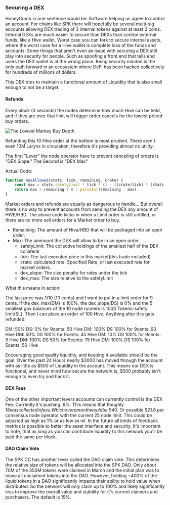 ### Securing a DEX 
HoneyComb in one sentence would be: Software helping us agree to control an account. For chains like SPK there will hopefully be several multi-sig accounts allowing DEX trading of 3 internal tokens against at least 2 coins. Internal DEXs are much easier to secure than DEXs than control external funds, like a Hive wallet. Worst case you can fork to secure internal assets, where the worst case for a Hive wallet is complete loss of the funds and accounts. Some things that aren't even an issue with securing a DEX still play into security for people. Such as spoofing a front end that tells end users the DEX wallet is at the wrong place. Being security minded is the only path forward in an ecosystem where DeFi has been hacked collectively for hundreds of millions of dollars. 

This DEX tries to maintain a functional amount of Liquidity that is also small enough to not be a target. 

#### Refunds

Every block (3 seconds) the nodes determine how much Hive can be held, and if they are over that limit will trigger order cancels for the lowest priced buy orders. 


![The Lowest Markey Buy Depth](https://files.peakd.com/file/peakd-hive/disregardfiat/23tbMAyNXfN6BTL2ce8hX2r84JKUhSUjRqY8TNXCA31v83K7nH8UG1mACG8aJe1NMKVog.png)

Refunding this 10 Hive order at the bottom is most prudent. There aren't even 10M Larynx in circulation, therefore it's providing almost no utility. 

The first "Lever" the node operator have to prevent canceling of orders is "DEX Slope." The Second is "DEX Max"

Actual Code: 
```js
function maxAllowed(stats, tick, remaining, crate) {
    const max = stats.safetyLimit * tick * (1 - ((crate/tick) * (stats.dex_slope/100))) * (stats.dex_max/100)
    return max > remaining ? 0 : parseInt(remaining - max)
}
```
Market orders and refunds are equally as dangerous to handle... But overall there is no way to prevent accounts from sending the DEX any amount of HIVE/HBD. The above code kicks in when a Limit order is still unfilled, or there are no more sell orders for a Market order to buy. 
* Remaining: The amount of Hive/HBD that will be packaged into an open order.
* Max: The ammount the DEX will allow to be in an open order.
   * safetyLimit: The collective holdings of the smallest half of the DEX collateral
   * tick: The last executed price in this market(this trade included)
   * crate: calculated rate. Specified Rate, or last executed rate for market orders.
   * dex_slope: The size penalty for rates under the tick
   * dex_max: The size relative to the safetyLimit

What this means in action:

The last price was 1/10 (10 cents) and I want to put in a limit order for 9 cents.
If the dex_max(DM) is 100%, the dex_slope(DS) is 0% and the 5 smallest gov balances of the 10 node runners is 1000 Tokens-safety limit(SL). Then I can place an order of 100 Hive. Anything after this gets refunded.

DM:  50% DS:  0% for 9cents: 50 Hive
DM: 100% DS 100% for 9cents: 90 Hive
DM:  50% DS 100% for 9cents: 45 Hive
DM:  10% DS 100% for 9cents:  9 Hive
DM: 100% DS  50% for 5cents: 75 Hive
DM: 100% DS 100% for 5cents: 50 Hive

Encouraging good quality liquidity, and keeping it available should be the goal. Over the past 24 Hours nearly $3000 has moved through the account with as little as $500 of Liquidity in the account. This means our DEX is functional, and never mind how secure the network is, $500 probably isn't enough to even try and hack it.

#### DEX Fees

One of the other important levers accounts can currently control is the DEX Fee. Currently it's pushing .6%. This means that Roughly $18 was collected in fees. Which over a month would be ~$540. Or possible $21.6 per consensus node operator with the current 25 node limit. This could be adjusted as high as 1% or as low as nil. In the future all kinds of feedback metrics is possible to better the asset interface and security. It's important to note, that as long as you can contribute liquidity to this network you'll be paid the same per block. 

#### DAO Claim Vote

The SPK CC has another lever called the DAO claim vote. This determines the relative size of tokens will be allocated into the SPK DAO. Only about 70M of the 350M tokens were claimed in March and the initial plan was to move all unclaimed tokens into the DAO. However, holding ~400% of the liquid tokens in a DAO significantly impacts their ability to hold value when distributed. So the network will only claim up to 100% and likely significantly less to improve the overall value and stability for it's current claimers and purchasers. The default is 15%. 